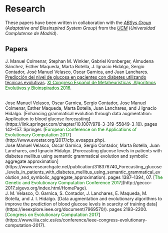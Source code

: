 
# Research
These papers have been written in collaboration with the [*ABSys Group*](http://bioinspired.dacya.ucm.es/doku.php?id=home) (*Adaptative and Biosinspired System Group*) from the [*UCM*](https://www.ucm.es/)  (*Universidad Complutense de Madrid*).


## Papers
J. Manuel Colmenar, Stephan M. Winkler, Gabriel Kronberger, Almudena Sánchez, Esther Maqueda, Marta Botella,
J. Ignacio Hidalgo, Sergio Contador, José Manuel Velasco, Oscar Garnica, and Juan Lanchares. [Predicción del nivel
de glucosa en pacientes con diabetes utilizando técnicas evolutivas](https://github.com/scontador/research/blob/master/papers/Predicci%C3%B3n%20del%20nivel%20de%20glucosa%20en%20sangre%20para%20pacientes%20con%20diabetes%20utilizando%20t%C3%A9cnicas%20evolutivas.pdf). [<span style="color:green">XI Congreso Español de Metaheurísticas, Algoritmos Evolutivos y Bioinspirados 2016</span>](http://www.congresocedi.es/es/maeb).


<br/>
Jose Manuel Velasco, Oscar Garnica, Sergio Contador, Jose Manuel Colmenar, Esther Maqueda, Marta Botella, Juan
Lanchares, and J Ignacio Hidalgo. [Enhancing grammatical evolution through data augmentation: Application to
blood glucose forecasting](https://link.springer.com/chapter/10.1007/978-3-319-55849-3_10). pages 142–157. Springer. [<span style="color:green">European Conference on the Applications of Evolutionary Computation 2017</span>](http://www.evostar.org/2017/cfp_evoapps.php).


<br/>
Jose Manuel Velasco, Oscar Garnica, Sergio Contador, Marta Botella, Juan Lanchares, and Ignacio Hidalgo. [Forecasting glucose levels in patients with diabetes mellitus using semantic grammatical evolution and symbolic aggregate approximation](https://www.researchgate.net/publication/318376740_Forecasting_glucose_levels_in_patients_with_diabetes_mellitus_using_semantic_grammatical_evolution_and_symbolic_aggregate_approximation). pages 1387–1394, 07. [<span style="color:green">The Genetic and Evolutionary Computation Conference 2017</span>](http://gecco-2017.sigevo.org/index.html/HomePage).


<br/>
J. M. Velasco, O. Garnica, S. Contador, J. Lanchares, E. Maqueda, M. Botella, and J. I. Hidalgo. [Data augmentation
and evolutionary algorithms to improve the prediction of blood glucose levels in scarcity of training data](https://ieeexplore.ieee.org/document/7969570/). pages
2193–2200. [<span style="color:green">Congress on Evolutionary Computation 2017</span>](https://www.iiia.csic.es/es/conference/ieee-congress-evolutionary-computation-2017).




